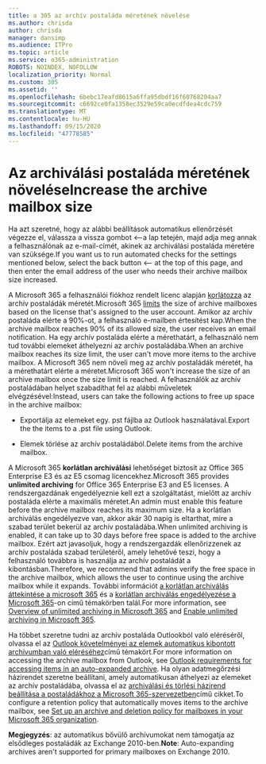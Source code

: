 ```yaml
---
title: a 305 az archív postaláda méretének növelése
ms.author: chrisda
author: chrisda
manager: dansimp
ms.audience: ITPro
ms.topic: article
ms.service: o365-administration
ROBOTS: NOINDEX, NOFOLLOW
localization_priority: Normal
ms.custom: 305
ms.assetid: ''
ms.openlocfilehash: 6bebc17eafd8615a6ffa95dbdf16f60768204aa7
ms.sourcegitcommit: c6692ce0fa1358ec3529e59ca0ecdfdea4cdc759
ms.translationtype: MT
ms.contentlocale: hu-HU
ms.lasthandoff: 09/15/2020
ms.locfileid: "47778585"
---
```

# <a name="increase-the-archive-mailbox-size"></a><span data-ttu-id="384c3-102">Az archiválási postaláda méretének növelése</span><span class="sxs-lookup"><span data-stu-id="384c3-102">Increase the archive mailbox size</span></span>


<span data-ttu-id="384c3-103">Ha azt szeretné, hogy az alábbi beállítások automatikus ellenőrzését végezze el, válassza a vissza gombot <--a lap tetején, majd adja meg annak a felhasználónak az e-mail-címét, akinek az archiválási postaláda méretére van szüksége.</span><span class="sxs-lookup"><span data-stu-id="384c3-103">If you want us to run automated checks for the settings mentioned below, select the back button <-- at the top of this page, and then enter the email address of the user who needs their archive mailbox size increased.</span></span>

<span data-ttu-id="384c3-104">A Microsoft 365 a felhasználói fiókhoz rendelt licenc alapján [korlátozza](https://docs.microsoft.com/office365/servicedescriptions/exchange-online-service-description/exchange-online-limits#mailbox-storage-limits) az archív postaládák méretét.</span><span class="sxs-lookup"><span data-stu-id="384c3-104">Microsoft 365 [limits](https://docs.microsoft.com/office365/servicedescriptions/exchange-online-service-description/exchange-online-limits#mailbox-storage-limits) the size of archive mailboxes based on the license that's assigned to the user account.</span></span> <span data-ttu-id="384c3-105">Amikor az archív postaláda elérte a 90%-ot, a felhasználó e-mailben értesítést kap.</span><span class="sxs-lookup"><span data-stu-id="384c3-105">When the archive mailbox reaches 90% of its allowed size, the user receives an email notification.</span></span> <span data-ttu-id="384c3-106">Ha egy archív postaláda elérte a mérethatárt, a felhasználó nem tud további elemeket áthelyezni az archív postaládába.</span><span class="sxs-lookup"><span data-stu-id="384c3-106">When an archive mailbox reaches its size limit, the user can't move more items to the archive mailbox.</span></span> <span data-ttu-id="384c3-107">A Microsoft 365 nem növeli meg az archív postaládák méretét, ha a mérethatárt elérte a méretet.</span><span class="sxs-lookup"><span data-stu-id="384c3-107">Microsoft 365 won't increase the size of an archive mailbox once the size limit is reached.</span></span> <span data-ttu-id="384c3-108">A felhasználók az archív postaládában helyet szabadíthat fel az alábbi műveletek elvégzésével:</span><span class="sxs-lookup"><span data-stu-id="384c3-108">Instead, users can take the following actions to free up space in the archive mailbox:</span></span>

- <span data-ttu-id="384c3-109">Exportálja az elemeket egy. pst fájlba az Outlook használatával.</span><span class="sxs-lookup"><span data-stu-id="384c3-109">Export the the items to a .pst file using Outlook.</span></span>

- <span data-ttu-id="384c3-110">Elemek törlése az archív postaládából.</span><span class="sxs-lookup"><span data-stu-id="384c3-110">Delete items from the archive mailbox.</span></span>

<span data-ttu-id="384c3-111">A Microsoft 365 **korlátlan archiválási** lehetőséget biztosít az Office 365 Enterprise E3 és az E5 csomag licencekhez.</span><span class="sxs-lookup"><span data-stu-id="384c3-111">Microsoft 365 provides **unlimited archiving** for Office 365 Enterprise E3 and E5 licenses.</span></span> <span data-ttu-id="384c3-112">A rendszergazdának engedélyeznie kell ezt a szolgáltatást, mielőtt az archív postaláda elérte a maximális méretet.</span><span class="sxs-lookup"><span data-stu-id="384c3-112">An admin must enable this feature before the archive mailbox reaches its maximum size.</span></span> <span data-ttu-id="384c3-113">Ha a korlátlan archiválás engedélyezve van, akkor akár 30 napig is eltarthat, mire a szabad terület bekerül az archív postaládába.</span><span class="sxs-lookup"><span data-stu-id="384c3-113">When unlimited archiving is enabled, it can take up to 30 days before free space is added to the archive mailbox.</span></span> <span data-ttu-id="384c3-114">Ezért azt javasoljuk, hogy a rendszergazdák ellenőrizzenek az archív postaláda szabad területéről, amely lehetővé teszi, hogy a felhasználó továbbra is használja az archív postaládát a kibontásban.</span><span class="sxs-lookup"><span data-stu-id="384c3-114">Therefore, we recommend that admins verify the free space in the archive mailbox, which allows the user to continue using the archive mailbox while it expands.</span></span> <span data-ttu-id="384c3-115">További információt [a korlátlan archiválás áttekintése a microsoft 365](https://docs.microsoft.com/microsoft-365/compliance/unlimited-archiving) és a [korlátlan archiválás engedélyezése a Microsoft 365](https://docs.microsoft.com/microsoft-365/compliance/enable-unlimited-archiving)-on című témakörben talál.</span><span class="sxs-lookup"><span data-stu-id="384c3-115">For more information, see [Overview of unlimited archiving in Microsoft 365](https://docs.microsoft.com/microsoft-365/compliance/unlimited-archiving) and [Enable unlimited archiving in Microsoft 365](https://docs.microsoft.com/microsoft-365/compliance/enable-unlimited-archiving).</span></span>

<span data-ttu-id="384c3-116">Ha többet szeretne tudni az archív postaláda Outlookból való eléréséről, olvassa el az [Outlook követelményei az elemek automatikus kibontott archívumban való eléréséhez](https://docs.microsoft.com/microsoft-365/compliance/unlimited-archiving#outlook-requirements-for-accessing-items-in-an-auto-expanded-archive)című témakört.</span><span class="sxs-lookup"><span data-stu-id="384c3-116">For more information on accessing the archive mailbox from Outlook, see [Outlook requirements for accessing items in an auto-expanded archive](https://docs.microsoft.com/microsoft-365/compliance/unlimited-archiving#outlook-requirements-for-accessing-items-in-an-auto-expanded-archive).</span></span> <span data-ttu-id="384c3-117">Ha olyan adatmegőrzési házirendet szeretne beállítani, amely automatikusan áthelyezi az elemeket az archív postaládába, olvassa el az [archiválási és törlési házirend beállítása a postaládákhoz a Microsoft 365-szervezetben](https://docs.microsoft.com/microsoft-365/compliance/set-up-an-archive-and-deletion-policy-for-mailboxes)című cikket.</span><span class="sxs-lookup"><span data-stu-id="384c3-117">To configure a retention policy that automatically moves items to the archive mailbox, see [Set up an archive and deletion policy for mailboxes in your Microsoft 365 organization](https://docs.microsoft.com/microsoft-365/compliance/set-up-an-archive-and-deletion-policy-for-mailboxes).</span></span>

<span data-ttu-id="384c3-118">**Megjegyzés**: az automatikus bővülő archívumokat nem támogatja az elsődleges postaládák az Exchange 2010-ben.</span><span class="sxs-lookup"><span data-stu-id="384c3-118">**Note**: Auto-expanding archives aren't supported for primary mailboxes on Exchange 2010.</span></span>
